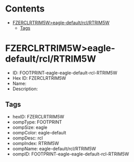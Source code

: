 



Contents
========

* [FZERCLRTRIM5W>eagle-default/rcl/RTRIM5W](#fzerclrtrim5weagle-defaultrclrtrim5w)
	* [Tags](#tags)

# FZERCLRTRIM5W>eagle-default/rcl/RTRIM5W

- ID: FOOTPRINT-eagle-eagle-default-rcl-RTRIM5W
- Hex ID: FZERCLRTRIM5W
- Name: 
- Description: 

## Tags

- hexID: FZERCLRTRIM5W
- oompType: FOOTPRINT
- oompSize: eagle
- oompColor: eagle-default
- oompDesc: rcl
- oompIndex: RTRIM5W
- oompName: eagle-default/rcl/RTRIM5W
- oompID: FOOTPRINT-eagle-eagle-default-rcl-RTRIM5W

